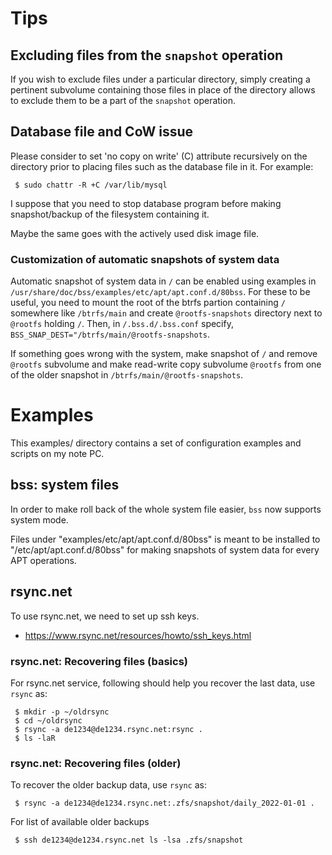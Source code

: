 # Tips

## Excluding files from the `snapshot` operation

If you wish to exclude files under a particular directory, simply creating a
pertinent subvolume containing those files in place of the directory allows to
exclude them to be a part of the `snapshot` operation.

## Database file and CoW issue

Please consider to set 'no copy on write' (C) attribute recursively on the
directory prior to placing files such as the database file in it.  For
example:

```
 $ sudo chattr -R +C /var/lib/mysql
```

I suppose that you need to stop database program before making snapshot/backup
of the filesystem containing it.

Maybe the same goes with the actively used disk image file.

### Customization of automatic snapshots of system data

Automatic snapshot of system data in `/` can be enabled using examples in
`/usr/share/doc/bss/examples/etc/apt/apt.conf.d/80bss`.  For these to be
useful, you need to mount the root of the btrfs partion containing `/`
somewhere like `/btrfs/main` and create `@rootfs-snapshots` directory next to
`@rootfs` holding `/`.  Then, in `/.bss.d/.bss.conf` specify,
`BSS_SNAP_DEST="/btrfs/main/@rootfs-snapshots`.

If something goes wrong with the system, make snapshot of `/` and remove
`@rootfs` subvolume and make read-write copy subvolume `@rootfs` from one of
the older snapshot in `/btrfs/main/@rootfs-snapshots`.

# Examples

This examples/ directory contains a set of configuration examples and scripts
on my note PC.

## bss: system files

In order to make roll back of the whole system file easier, `bss` now supports
system mode.

Files under "examples/etc/apt/apt.conf.d/80bss" is meant to be installed to
"/etc/apt/apt.conf.d/80bss" for making snapshots of system data for every APT
operations.

## rsync.net

To use rsync.net, we need to set up ssh keys.

 *  https://www.rsync.net/resources/howto/ssh_keys.html

### rsync.net: Recovering files (basics)

For rsync.net service, following should help you recover the last data, use
`rsync` as:

```
 $ mkdir -p ~/oldrsync
 $ cd ~/oldrsync
 $ rsync -a de1234@de1234.rsync.net:rsync .
 $ ls -laR
```

### rsync.net: Recovering files (older)

To recover the older backup data, use `rsync` as:

```
 $ rsync -a de1234@de1234.rsync.net:.zfs/snapshot/daily_2022-01-01 .
```

For list of available older backups
```
 $ ssh de1234@de1234.rsync.net ls -lsa .zfs/snapshot
```
